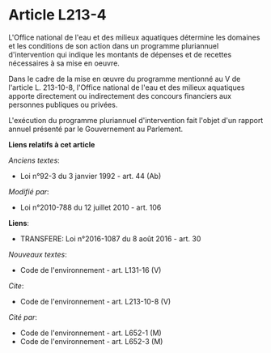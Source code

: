 # Article L213-4

L'Office national de l'eau et des milieux aquatiques détermine les domaines et les conditions de son action dans un programme
pluriannuel d'intervention qui indique les montants de dépenses et de recettes nécessaires à sa mise en oeuvre. 

Dans le cadre de la mise en œuvre du programme mentionné au V de l'article L. 213-10-8, l'Office national de l'eau et des
milieux aquatiques apporte directement ou indirectement des concours financiers aux personnes publiques ou privées. 

L'exécution du programme pluriannuel d'intervention fait l'objet d'un rapport annuel présenté par le Gouvernement au
Parlement.

**Liens relatifs à cet article**

_Anciens textes_:

  - Loi n°92-3 du 3 janvier 1992 - art. 44 (Ab)

_Modifié par_:

  - Loi n°2010-788 du 12 juillet 2010 - art. 106

**Liens**:

  - TRANSFERE: Loi n°2016-1087 du 8 août 2016 - art. 30

_Nouveaux textes_:

  - Code de l'environnement - art. L131-16 (V)

_Cite_:

  - Code de l'environnement - art. L213-10-8 (V)

_Cité par_:

  - Code de l'environnement - art. L652-1 (M)
  - Code de l'environnement - art. L652-3 (M)

